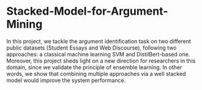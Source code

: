 # Stacked-Model-for-Argument-Mining

In this project, we tackle the argument identification task on two different public datasets (Student Essays and Web Discourse), following two approaches: a classical machine learning SVM and DistilBert-based one. 
Moreover, this project sheds light on a new direction for researchers in this domain, since we validate the principle of ensemble learning. In other words, we show that combining multiple approaches via a well stacked model would improve the system performance. 

    
